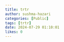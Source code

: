```yaml
---
title: trtr
author: sushma-hazari
categories: [Public]
tags: [trtr]
date: 2024-07-29 01:10:01 
likes: 0
---
```


